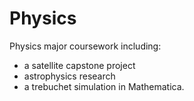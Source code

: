 # Physics
Physics major coursework including:
- a satellite capstone project
- astrophysics research
- a trebuchet simulation in Mathematica.
